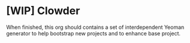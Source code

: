 [WIP] Clowder
=============

When finished, this org should contains a set of interdependent Yeoman generator to 
help bootstrap new projects and to enhance base project.